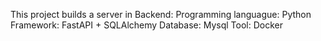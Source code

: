 This project builds a server in Backend:
    Programming languague: Python
    Framework: FastAPI + SQLAlchemy
    Database: Mysql
    Tool: Docker

